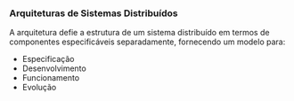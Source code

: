 ### Arquiteturas de Sistemas Distribuídos

A arquitetura defie a estrutura de um sistema distribuído em termos de componentes especificáveis separadamente, fornecendo um modelo para:
- Especificação
- Desenvolvimento
- Funcionamento
- Evolução
